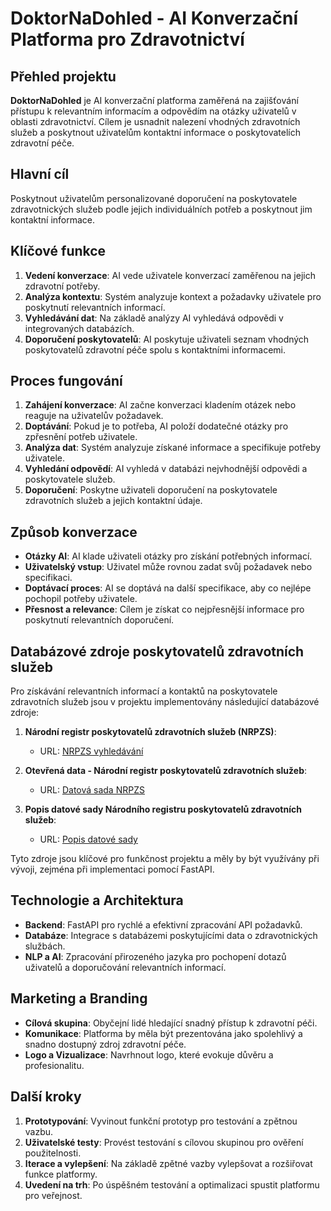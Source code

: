 # DoktorNaDohled - AI Konverzační Platforma pro Zdravotnictví

## Přehled projektu

**DoktorNaDohled** je AI konverzační platforma zaměřená na zajišťování přístupu k relevantním informacím a odpovědím na otázky uživatelů v oblasti zdravotnictví. Cílem je usnadnit nalezení vhodných zdravotních služeb a poskytnout uživatelům kontaktní informace o poskytovatelích zdravotní péče.

## Hlavní cíl

Poskytnout uživatelům personalizované doporučení na poskytovatele zdravotnických služeb podle jejich individuálních potřeb a poskytnout jim kontaktní informace.

## Klíčové funkce

1. **Vedení konverzace**: AI vede uživatele konverzací zaměřenou na jejich zdravotní potřeby.
2. **Analýza kontextu**: Systém analyzuje kontext a požadavky uživatele pro poskytnutí relevantních informací.
3. **Vyhledávání dat**: Na základě analýzy AI vyhledává odpovědi v integrovaných databázích.
4. **Doporučení poskytovatelů**: AI poskytuje uživateli seznam vhodných poskytovatelů zdravotní péče spolu s kontaktními informacemi.

## Proces fungování

1. **Zahájení konverzace**: AI začne konverzaci kladením otázek nebo reaguje na uživatelův požadavek.
2. **Doptávání**: Pokud je to potřeba, AI položí dodatečné otázky pro zpřesnění potřeb uživatele.
3. **Analýza dat**: Systém analyzuje získané informace a specifikuje potřeby uživatele.
4. **Vyhledání odpovědí**: AI vyhledá v databázi nejvhodnější odpovědi a poskytovatele služeb.
5. **Doporučení**: Poskytne uživateli doporučení na poskytovatele zdravotních služeb a jejich kontaktní údaje.

## Způsob konverzace

- **Otázky AI**: AI klade uživateli otázky pro získání potřebných informací.
- **Uživatelský vstup**: Uživatel může rovnou zadat svůj požadavek nebo specifikaci.
- **Doptávací proces**: AI se doptává na další specifikace, aby co nejlépe pochopil potřeby uživatele.
- **Přesnost a relevance**: Cílem je získat co nejpřesnější informace pro poskytnutí relevantních doporučení.

## Databázové zdroje poskytovatelů zdravotních služeb

Pro získávání relevantních informací a kontaktů na poskytovatele zdravotních služeb jsou v projektu implementovány následující databázové zdroje:

1. **Národní registr poskytovatelů zdravotních služeb (NRPZS)**:
   - URL: [NRPZS vyhledávání](https://nrpzs.uzis.cz/index.php?pg=vyhledavani-poskytovatele--pro-verejnost)

2. **Otevřená data - Národní registr poskytovatelů zdravotních služeb**:
   - URL: [Datová sada NRPZS](https://data.gov.cz/datov%C3%A1-sada?iri=https://data.gov.cz/zdroj/datov%C3%A9-sady/00024341/aa4c99d9f1480cca59807389cf88d4dc)

3. **Popis datové sady Národního registru poskytovatelů zdravotních služeb**:
   - URL: [Popis datové sady](https://data.gov.cz/describe/?uri=https://data.gov.cz/zdroj/datov%C3%A9-sady/00024341/aa4c99d9f1480cca59807389cf88d4dc)

Tyto zdroje jsou klíčové pro funkčnost projektu a měly by být využívány při vývoji, zejména při implementaci pomocí FastAPI.

## Technologie a Architektura

- **Backend**: FastAPI pro rychlé a efektivní zpracování API požadavků.
- **Databáze**: Integrace s databázemi poskytujícími data o zdravotnických službách.
- **NLP a AI**: Zpracování přirozeného jazyka pro pochopení dotazů uživatelů a doporučování relevantních informací.

## Marketing a Branding

- **Cílová skupina**: Obyčejní lidé hledající snadný přístup k zdravotní péči.
- **Komunikace**: Platforma by měla být prezentována jako spolehlivý a snadno dostupný zdroj zdravotní péče.
- **Logo a Vizualizace**: Navrhnout logo, které evokuje důvěru a profesionalitu.

## Další kroky

1. **Prototypování**: Vyvinout funkční prototyp pro testování a zpětnou vazbu.
2. **Uživatelské testy**: Provést testování s cílovou skupinou pro ověření použitelnosti.
3. **Iterace a vylepšení**: Na základě zpětné vazby vylepšovat a rozšiřovat funkce platformy.
4. **Uvedení na trh**: Po úspěšném testování a optimalizaci spustit platformu pro veřejnost.

